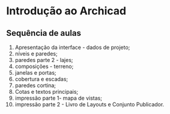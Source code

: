 # Introdução ao Archicad

## Sequência de aulas

01. Apresentação da interface - dados de projeto;
02. níveis e paredes;
03. paredes parte 2 - lajes;
04. composições - terreno;
05. janelas e portas;
06. cobertura e escadas;
07. paredes cortina;
08. Cotas e textos principais;
09. impressão parte 1- mapa de vistas;
10. impressão parte 2 - Livro de Layouts e Conjunto Publicador.
